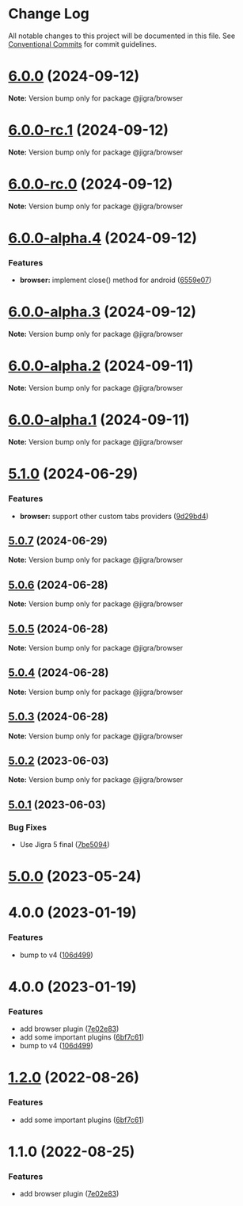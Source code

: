 # Change Log

All notable changes to this project will be documented in this file.
See [Conventional Commits](https://conventionalcommits.org) for commit guidelines.

# [6.0.0](https://github.com/familyjs/jigra-plugins/compare/@jigra/browser@6.0.0-rc.1...@jigra/browser@6.0.0) (2024-09-12)

**Note:** Version bump only for package @jigra/browser

# [6.0.0-rc.1](https://github.com/familyjs/jigra-plugins/compare/@jigra/browser@6.0.0-rc.0...@jigra/browser@6.0.0-rc.1) (2024-09-12)

**Note:** Version bump only for package @jigra/browser

# [6.0.0-rc.0](https://github.com/familyjs/jigra-plugins/compare/@jigra/browser@6.0.0-alpha.4...@jigra/browser@6.0.0-rc.0) (2024-09-12)

**Note:** Version bump only for package @jigra/browser

# [6.0.0-alpha.4](https://github.com/familyjs/jigra-plugins/compare/@jigra/browser@6.0.0-alpha.3...@jigra/browser@6.0.0-alpha.4) (2024-09-12)

### Features

- **browser:** implement close() method for android ([6559e07](https://github.com/familyjs/jigra-plugins/commit/6559e0790960d725d1704b2c65134d27c06719d8))

# [6.0.0-alpha.3](https://github.com/familyjs/jigra-plugins/compare/@jigra/browser@6.0.0-alpha.2...@jigra/browser@6.0.0-alpha.3) (2024-09-12)

**Note:** Version bump only for package @jigra/browser

# [6.0.0-alpha.2](https://github.com/familyjs/jigra-plugins/compare/@jigra/browser@6.0.0-alpha.1...@jigra/browser@6.0.0-alpha.2) (2024-09-11)

**Note:** Version bump only for package @jigra/browser

# [6.0.0-alpha.1](https://github.com/familyjs/jigra-plugins/compare/@jigra/browser@5.1.0...@jigra/browser@6.0.0-alpha.1) (2024-09-11)

**Note:** Version bump only for package @jigra/browser

# [5.1.0](https://github.com/familyjs/jigra-plugins/compare/@jigra/browser@5.0.7...@jigra/browser@5.1.0) (2024-06-29)

### Features

- **browser:** support other custom tabs providers ([9d29bd4](https://github.com/familyjs/jigra-plugins/commit/9d29bd484cad4c3590e3fea22e094eaa2a168883))

## [5.0.7](https://github.com/familyjs/jigra-plugins/compare/@jigra/browser@5.0.6...@jigra/browser@5.0.7) (2024-06-29)

**Note:** Version bump only for package @jigra/browser

## [5.0.6](https://github.com/familyjs/jigra-plugins/compare/@jigra/browser@5.0.5...@jigra/browser@5.0.6) (2024-06-28)

**Note:** Version bump only for package @jigra/browser

## [5.0.5](https://github.com/familyjs/jigra-plugins/compare/@jigra/browser@5.0.4...@jigra/browser@5.0.5) (2024-06-28)

**Note:** Version bump only for package @jigra/browser

## [5.0.4](https://github.com/familyjs/jigra-plugins/compare/@jigra/browser@5.0.3...@jigra/browser@5.0.4) (2024-06-28)

**Note:** Version bump only for package @jigra/browser

## [5.0.3](https://github.com/familyjs/jigra-plugins/compare/@jigra/browser@5.0.2...@jigra/browser@5.0.3) (2024-06-28)

**Note:** Version bump only for package @jigra/browser

## [5.0.2](https://github.com/familyjs/jigra-plugins/compare/@jigra/browser@5.0.1...@jigra/browser@5.0.2) (2023-06-03)

**Note:** Version bump only for package @jigra/browser

## [5.0.1](https://github.com/familyjs/jigra-plugins/compare/@jigra/browser@5.0.0...@jigra/browser@5.0.1) (2023-06-03)

### Bug Fixes

- Use Jigra 5 final ([7be5094](https://github.com/familyjs/jigra-plugins/commit/7be509425c5cc9f21b1f9e78794b2c6b76ca7702))

# [5.0.0](https://github.com/familyjs/jigra-plugins/compare/@jigra/browser@1.2.0...@jigra/browser@5.0.0) (2023-05-24)

# 4.0.0 (2023-01-19)

### Features

- bump to v4 ([106d499](https://github.com/familyjs/jigra-plugins/commit/106d49991e82a0505a82571530b73fcda020e7e4))

# 4.0.0 (2023-01-19)

### Features

- add browser plugin ([7e02e83](https://github.com/navify/jigra-plugins/commit/7e02e8373113d4a7b2b1ae32305e63767c0dfe83))
- add some important plugins ([6bf7c61](https://github.com/navify/jigra-plugins/commit/6bf7c61ba5ad99cf0474cb2cc9599d0f8fedeb45))
- bump to v4 ([106d499](https://github.com/navify/jigra-plugins/commit/106d49991e82a0505a82571530b73fcda020e7e4))

# [1.2.0](https://github.com/navify/jigra-plugins/compare/@jigra/browser@1.1.0...@jigra/browser@1.2.0) (2022-08-26)

### Features

- add some important plugins ([6bf7c61](https://github.com/navify/jigra-plugins/commit/6bf7c61ba5ad99cf0474cb2cc9599d0f8fedeb45))

# 1.1.0 (2022-08-25)

### Features

- add browser plugin ([7e02e83](https://github.com/navify/jigra-plugins/commit/7e02e8373113d4a7b2b1ae32305e63767c0dfe83))
